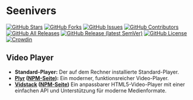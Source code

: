 # Seenivers

[![GitHub Stars](https://img.shields.io/github/stars/Seenivers/App?style=flat-square)](https://github.com/Seenivers/App/stargazers)
[![GitHub Forks](https://img.shields.io/github/forks/Seenivers/App?style=flat-square)](https://github.com/Seenivers/App/network)
[![GitHub Issues](https://img.shields.io/github/issues/Seenivers/App?style=flat-square)](https://github.com/Seenivers/App/issues)
[![GitHub Contributors](https://img.shields.io/github/contributors/Seenivers/App?style=flat-square)](https://github.com/Seenivers/App/graphs/contributors)
[![GitHub All Releases](https://img.shields.io/github/downloads/Seenivers/App/total?style=flat-square)](https://github.com/Seenivers/App/releases)
[![GitHub Release (latest SemVer)](https://img.shields.io/github/v/release/Seenivers/App?style=flat-square)](https://github.com/Seenivers/App/releases)
[![GitHub License](https://img.shields.io/github/license/Seenivers/.github?style=flat-square)](https://github.com/Seenivers/.github/blob/main/LICENSE)
[![Crowdin](https://badges.crowdin.net/seenivers/localized.svg)](https://crowdin.com)

## Video Player

- **Standard-Player:** Der auf dem Rechner installierte Standard-Player.
- **[Plyr](https://plyr.io/) ([NPM-Seite](https://www.npmjs.com/package/plyr)):** Ein moderner, funktionsreicher Video-Player.
- **[Vidstack](https://github.com/vidstack/player#readme) ([NPM-Seite](https://www.npmjs.com/package/vidstack))** Ein anpassbarer HTML5-Video-Player mit einer einfachen API und Unterstützung für moderne Medienformate.
